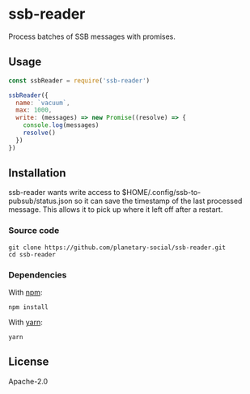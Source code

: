 # ssb-reader

Process batches of SSB messages with promises.

## Usage

```javascript
const ssbReader = require('ssb-reader')

ssbReader({
  name: `vacuum`,
  max: 1000,
  write: (messages) => new Promise((resolve) => {
    console.log(messages)
    resolve()
  })
})

```

## Installation

ssb-reader wants write access to $HOME/.config/ssb-to-pubsub/status.json so it can save the timestamp of the last processed message. This allows it to pick up where it left off after a restart.

### Source code

```shell
git clone https://github.com/planetary-social/ssb-reader.git
cd ssb-reader
```

### Dependencies

With [npm](https://npmjs.org/):

```shell
npm install
```

With [yarn](https://yarnpkg.com/en/):

```shell
yarn
```

## License

Apache-2.0

